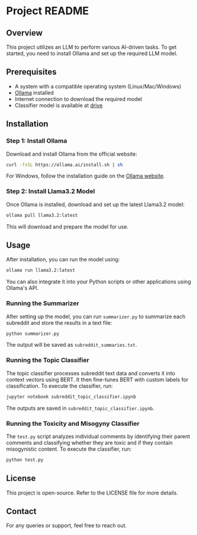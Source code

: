 # Project README

## Overview
This project utilizes an LLM to perform various AI-driven tasks. To get started, you need to install Ollama and set up the required LLM model.

## Prerequisites
- A system with a compatible operating system (Linux/Mac/Windows)
- [Ollama](https://ollama.ai) installed
- Internet connection to download the required model
- Classifier model is available at [drive](https://drive.google.com/drive/folders/1zzn820Zs5hyyFA0Tb27xBcO4wjdZWLKv?usp=sharing)

## Installation

### Step 1: Install Ollama
Download and install Ollama from the official website:

```sh
curl -fsSL https://ollama.ai/install.sh | sh
```

For Windows, follow the installation guide on the [Ollama website](https://ollama.ai).

### Step 2: Install Llama3.2 Model
Once Ollama is installed, download and set up the latest Llama3.2 model:

```sh
ollama pull llama3.2:latest
```

This will download and prepare the model for use.

## Usage
After installation, you can run the model using:

```sh
ollama run llama3.2:latest
```

You can also integrate it into your Python scripts or other applications using Ollama's API.

### Running the Summarizer
After setting up the model, you can run `summarizer.py` to summarize each subreddit and store the results in a text file:

```sh
python summarizer.py
```

The output will be saved as `subreddit_summaries.txt`.

### Running the Topic Classifier
The topic classifier processes subreddit text data and converts it into context vectors using BERT. It then fine-tunes BERT with custom labels for classification. To execute the classifier, run:

```sh
jupyter notebook subreddit_topic_classifier.ipynb
```

The outputs are saved in `subreddit_topic_classifier.ipynb`.

### Running the Toxicity and Misogyny Classifier
The `test.py` script analyzes individual comments by identifying their parent comments and classifying whether they are toxic and if they contain misogynistic content. To execute the classifier, run:

```sh
python test.py
```

## License
This project is open-source. Refer to the LICENSE file for more details.

## Contact
For any queries or support, feel free to reach out.
